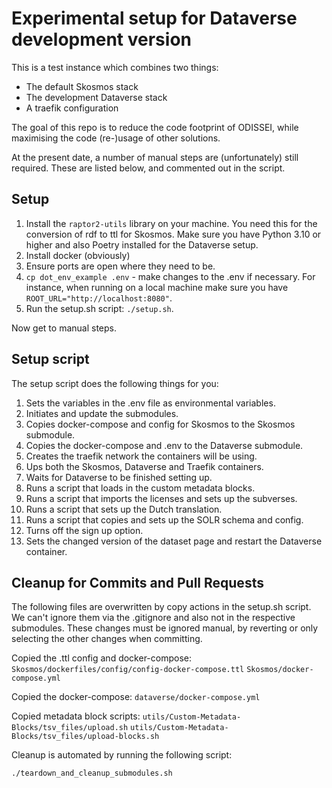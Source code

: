 # Experimental setup for Dataverse development version

This is a test instance which combines two things:

- The default Skosmos stack
- The development Dataverse stack
- A traefik configuration

The goal of this repo is to reduce the code footprint of ODISSEI, while maximising the code (re-)usage of other solutions.

At the present date, a number of manual steps are (unfortunately) still required. These are listed below, and commented out in the script.

## Setup

1. Install the `raptor2-utils` library on your machine. You need this for the conversion of rdf to ttl for Skosmos. Make sure you have Python 3.10 or higher and also Poetry installed for the Dataverse setup. 
2. Install docker (obviously)
3. Ensure ports are open where they need to be.
4. `cp dot_env_example .env` - make changes to the .env if necessary. 
   For instance, when running on a local machine make sure you have `ROOT_URL="http://localhost:8080"`. 
5. Run the setup.sh script: `./setup.sh`.

Now get to manual steps.

## Setup script
The setup script does the following things for you:
1. Sets the variables in the .env file as environmental variables.
2. Initiates and update the submodules.
3. Copies docker-compose and config for Skosmos to the Skosmos submodule.
4. Copies the docker-compose and .env to the Dataverse submodule.
5. Creates the traefik network the containers will be using.
6. Ups both the Skosmos, Dataverse and Traefik containers.
7. Waits for Dataverse to be finished setting up.
8. Runs a script that loads in the custom metadata blocks.
9. Runs a script that imports the licenses and sets up the subverses.
10. Runs a script that sets up the Dutch translation.
11. Runs a script that copies and sets up the SOLR schema and config.
12. Turns off the sign up option.
13. Sets the changed version of the dataset page and restart the Dataverse container.

## Cleanup for Commits and Pull Requests

The following files are overwritten by copy actions in the setup.sh script. 
We can't ignore them via the .gitignore and also not in the respective submodules. 
These changes must be ignored manual, by reverting or only selecting the other changes when committing. 

Copied the .ttl config and docker-compose:
`Skosmos/dockerfiles/config/config-docker-compose.ttl`
`Skosmos/docker-compose.yml`

Copied the docker-compose:
`dataverse/docker-compose.yml`

Copied metadata block scripts:
`utils/Custom-Metadata-Blocks/tsv_files/upload.sh`
`utils/Custom-Metadata-Blocks/tsv_files/upload-blocks.sh`

Cleanup is automated by running the following script:
```
./teardown_and_cleanup_submodules.sh
```
